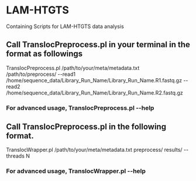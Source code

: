 # LAM-HTGTS
Containing Scripts for LAM-HTGTS data analysis
## Call TranslocPreprocess.pl in your terminal in the format as followings
TranslocPreprocess.pl /path/to/your/meta/metadata.txt /path/to/preprocess/ --read1 /home/sequence_data/Library_Run_Name/Library_Run_Name.R1.fastq.gz --read2 /home/sequence_data/Library_Run_Name/Library_Run_Name.R2.fastq.gz 
### For advanced usage, TranslocPreprocess.pl --help

## Call TranslocPreprocess.pl in the following format.
TranslocWrapper.pl /path/to/your/meta/metadata.txt preprocess/ results/ --threads N
### For advanced usage, TranslocWrapper.pl --help
